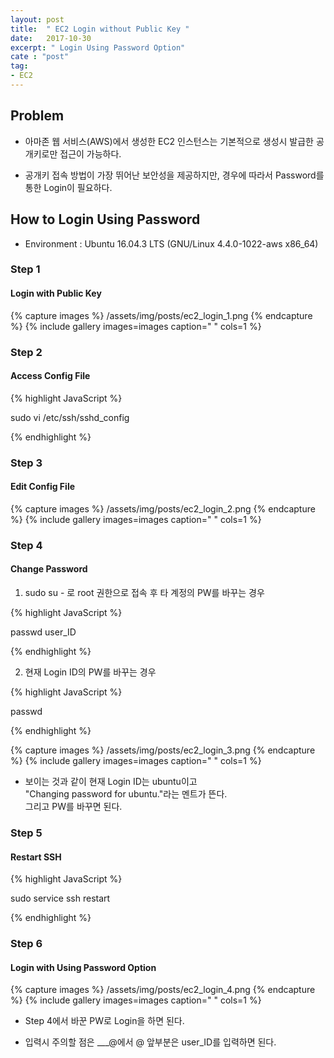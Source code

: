 ```yaml
---
layout: post
title:  " EC2 Login without Public Key "
date:   2017-10-30
excerpt: " Login Using Password Option"
cate : "post"
tag:
- EC2
---
```


## Problem

* 아마존 웹 서비스(AWS)에서 생성한 EC2 인스턴스는 기본적으로 생성시 발급한 공개키로만 접근이 가능하다.

* 공개키 접속 방법이 가장 뛰어난 보안성을 제공하지만, 경우에 따라서 Password를 통한 Login이 필요하다.

## How to Login Using Password

* Environment : Ubuntu 16.04.3 LTS (GNU/Linux 4.4.0-1022-aws x86_64)

### Step 1

#### Login with Public Key

{% capture images %}
	/assets/img/posts/ec2_login_1.png
{% endcapture %}
{% include gallery images=images caption=" " cols=1 %}



### Step 2

#### Access Config File

{% highlight JavaScript %}

sudo vi /etc/ssh/sshd_config

{% endhighlight %}

### Step 3

#### Edit Config File

{% capture images %}
	/assets/img/posts/ec2_login_2.png
{% endcapture %}
{% include gallery images=images caption=" " cols=1 %}


### Step 4

#### Change Password

1) sudo su - 로 root 권한으로 접속 후 타 계정의 PW를 바꾸는 경우

{% highlight JavaScript %}

passwd user_ID

{% endhighlight %}



2) 현재 Login ID의 PW를 바꾸는 경우

{% highlight JavaScript %}

passwd

{% endhighlight %}

{% capture images %}
/assets/img/posts/ec2_login_3.png
{% endcapture %}
{% include gallery images=images caption=" " cols=1 %}

* 보이는 것과 같이 현재 Login ID는 ubuntu이고 <br> "Changing password for ubuntu."라는 멘트가 뜬다. <br> 그리고 PW를 바꾸면 된다.



### Step 5

#### Restart SSH

{% highlight JavaScript %}

sudo service ssh restart

{% endhighlight %}


### Step 6

#### Login with Using Password Option

{% capture images %}
	/assets/img/posts/ec2_login_4.png
{% endcapture %}
{% include gallery images=images caption=" " cols=1 %}

* Step 4에서 바꾼 PW로 Login을 하면 된다.

* 입력시 주의할 점은 ___@에서 @ 앞부분은 user_ID를 입력하면 된다.



